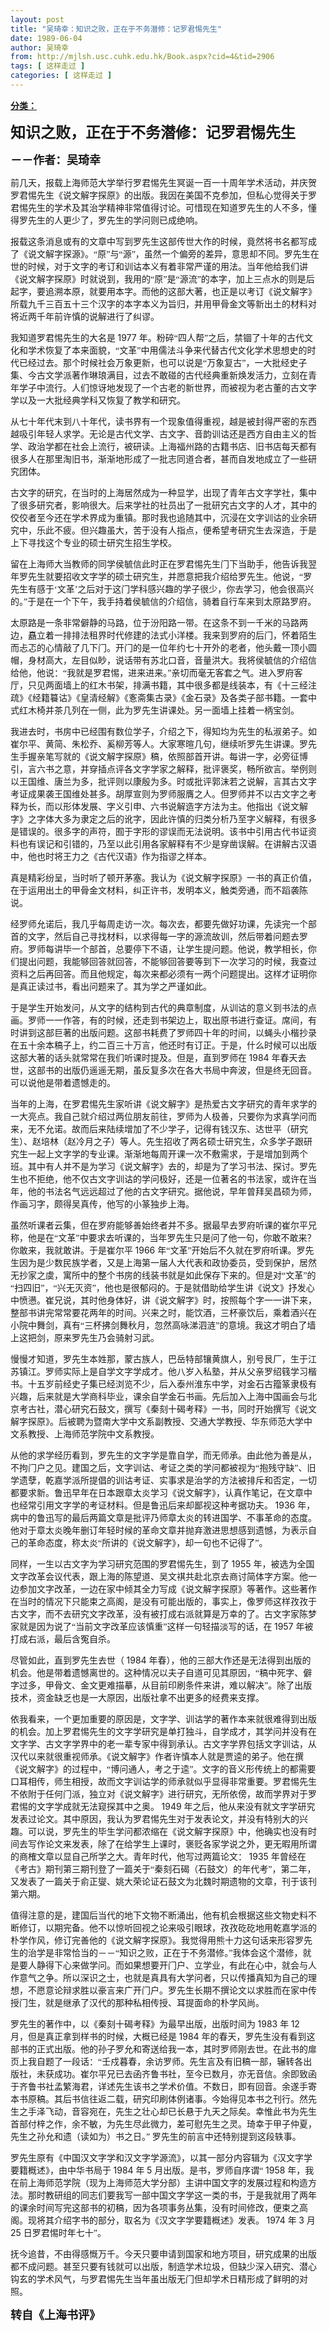 ```yaml
---
layout: post
title: "吴琦幸：知识之败，正在于不务潜修：记罗君惕先生"
date: 1989-06-04
author: 吴琦幸
from: http://mjlsh.usc.cuhk.edu.hk/Book.aspx?cid=4&tid=2906
tags: [ 这样走过 ]
categories: [ 这样走过 ]
---
```


<div style="margin: 15px 10px 10px 0px;">
 <div>
  <span id="ctl00_ContentPlaceHolder1_chapter1_SubjectLabel" style="font-weight:bold;text-decoration:underline;">
   分类：
  </span>
 </div>
 <!--[if gte mso 9]><xml>
 <o:OfficeDocumentSettings>
  <o:AllowPNG/>
 </o:OfficeDocumentSettings>
</xml><![endif]-->
 <!--[if gte mso 9]><xml>
 <w:WordDocument>
  <w:View>Normal</w:View>
  <w:Zoom>0</w:Zoom>
  <w:TrackMoves/>
  <w:TrackFormatting/>
  <w:PunctuationKerning/>
  <w:ValidateAgainstSchemas/>
  <w:SaveIfXMLInvalid>false</w:SaveIfXMLInvalid>
  <w:IgnoreMixedContent>false</w:IgnoreMixedContent>
  <w:AlwaysShowPlaceholderText>false</w:AlwaysShowPlaceholderText>
  <w:DoNotPromoteQF/>
  <w:LidThemeOther>EN-US</w:LidThemeOther>
  <w:LidThemeAsian>JA</w:LidThemeAsian>
  <w:LidThemeComplexScript>X-NONE</w:LidThemeComplexScript>
  <w:Compatibility>
   <w:BreakWrappedTables/>
   <w:SnapToGridInCell/>
   <w:WrapTextWithPunct/>
   <w:UseAsianBreakRules/>
   <w:DontGrowAutofit/>
   <w:SplitPgBreakAndParaMark/>
   <w:EnableOpenTypeKerning/>
   <w:DontFlipMirrorIndents/>
   <w:OverrideTableStyleHps/>
   <w:UseFELayout/>
  </w:Compatibility>
  <m:mathPr>
   <m:mathFont m:val="Cambria Math"/>
   <m:brkBin m:val="before"/>
   <m:brkBinSub m:val="&#45;-"/>
   <m:smallFrac m:val="off"/>
   <m:dispDef/>
   <m:lMargin m:val="0"/>
   <m:rMargin m:val="0"/>
   <m:defJc m:val="centerGroup"/>
   <m:wrapIndent m:val="1440"/>
   <m:intLim m:val="subSup"/>
   <m:naryLim m:val="undOvr"/>
  </m:mathPr></w:WordDocument>
</xml><![endif]-->
 <!--[if gte mso 9]><xml>
 <w:LatentStyles DefLockedState="false" DefUnhideWhenUsed="true"
  DefSemiHidden="true" DefQFormat="false" DefPriority="99"
  LatentStyleCount="276">
  <w:LsdException Locked="false" Priority="0" SemiHidden="false"
   UnhideWhenUsed="false" QFormat="true" Name="Normal"/>
  <w:LsdException Locked="false" Priority="9" SemiHidden="false"
   UnhideWhenUsed="false" QFormat="true" Name="heading 1"/>
  <w:LsdException Locked="false" Priority="9" QFormat="true" Name="heading 2"/>
  <w:LsdException Locked="false" Priority="9" QFormat="true" Name="heading 3"/>
  <w:LsdException Locked="false" Priority="9" QFormat="true" Name="heading 4"/>
  <w:LsdException Locked="false" Priority="9" QFormat="true" Name="heading 5"/>
  <w:LsdException Locked="false" Priority="9" QFormat="true" Name="heading 6"/>
  <w:LsdException Locked="false" Priority="9" QFormat="true" Name="heading 7"/>
  <w:LsdException Locked="false" Priority="9" QFormat="true" Name="heading 8"/>
  <w:LsdException Locked="false" Priority="9" QFormat="true" Name="heading 9"/>
  <w:LsdException Locked="false" Priority="39" Name="toc 1"/>
  <w:LsdException Locked="false" Priority="39" Name="toc 2"/>
  <w:LsdException Locked="false" Priority="39" Name="toc 3"/>
  <w:LsdException Locked="false" Priority="39" Name="toc 4"/>
  <w:LsdException Locked="false" Priority="39" Name="toc 5"/>
  <w:LsdException Locked="false" Priority="39" Name="toc 6"/>
  <w:LsdException Locked="false" Priority="39" Name="toc 7"/>
  <w:LsdException Locked="false" Priority="39" Name="toc 8"/>
  <w:LsdException Locked="false" Priority="39" Name="toc 9"/>
  <w:LsdException Locked="false" Priority="0" Name="footer"/>
  <w:LsdException Locked="false" Priority="35" QFormat="true" Name="caption"/>
  <w:LsdException Locked="false" Priority="0" Name="page number"/>
  <w:LsdException Locked="false" Priority="10" SemiHidden="false"
   UnhideWhenUsed="false" QFormat="true" Name="Title"/>
  <w:LsdException Locked="false" Priority="0" Name="Default Paragraph Font"/>
  <w:LsdException Locked="false" Priority="11" SemiHidden="false"
   UnhideWhenUsed="false" QFormat="true" Name="Subtitle"/>
  <w:LsdException Locked="false" Priority="22" SemiHidden="false"
   UnhideWhenUsed="false" QFormat="true" Name="Strong"/>
  <w:LsdException Locked="false" Priority="20" SemiHidden="false"
   UnhideWhenUsed="false" QFormat="true" Name="Emphasis"/>
  <w:LsdException Locked="false" Priority="59" SemiHidden="false"
   UnhideWhenUsed="false" Name="Table Grid"/>
  <w:LsdException Locked="false" UnhideWhenUsed="false" Name="Placeholder Text"/>
  <w:LsdException Locked="false" Priority="1" SemiHidden="false"
   UnhideWhenUsed="false" QFormat="true" Name="No Spacing"/>
  <w:LsdException Locked="false" Priority="60" SemiHidden="false"
   UnhideWhenUsed="false" Name="Light Shading"/>
  <w:LsdException Locked="false" Priority="61" SemiHidden="false"
   UnhideWhenUsed="false" Name="Light List"/>
  <w:LsdException Locked="false" Priority="62" SemiHidden="false"
   UnhideWhenUsed="false" Name="Light Grid"/>
  <w:LsdException Locked="false" Priority="63" SemiHidden="false"
   UnhideWhenUsed="false" Name="Medium Shading 1"/>
  <w:LsdException Locked="false" Priority="64" SemiHidden="false"
   UnhideWhenUsed="false" Name="Medium Shading 2"/>
  <w:LsdException Locked="false" Priority="65" SemiHidden="false"
   UnhideWhenUsed="false" Name="Medium List 1"/>
  <w:LsdException Locked="false" Priority="66" SemiHidden="false"
   UnhideWhenUsed="false" Name="Medium List 2"/>
  <w:LsdException Locked="false" Priority="67" SemiHidden="false"
   UnhideWhenUsed="false" Name="Medium Grid 1"/>
  <w:LsdException Locked="false" Priority="68" SemiHidden="false"
   UnhideWhenUsed="false" Name="Medium Grid 2"/>
  <w:LsdException Locked="false" Priority="69" SemiHidden="false"
   UnhideWhenUsed="false" Name="Medium Grid 3"/>
  <w:LsdException Locked="false" Priority="70" SemiHidden="false"
   UnhideWhenUsed="false" Name="Dark List"/>
  <w:LsdException Locked="false" Priority="71" SemiHidden="false"
   UnhideWhenUsed="false" Name="Colorful Shading"/>
  <w:LsdException Locked="false" Priority="72" SemiHidden="false"
   UnhideWhenUsed="false" Name="Colorful List"/>
  <w:LsdException Locked="false" Priority="73" SemiHidden="false"
   UnhideWhenUsed="false" Name="Colorful Grid"/>
  <w:LsdException Locked="false" Priority="60" SemiHidden="false"
   UnhideWhenUsed="false" Name="Light Shading Accent 1"/>
  <w:LsdException Locked="false" Priority="61" SemiHidden="false"
   UnhideWhenUsed="false" Name="Light List Accent 1"/>
  <w:LsdException Locked="false" Priority="62" SemiHidden="false"
   UnhideWhenUsed="false" Name="Light Grid Accent 1"/>
  <w:LsdException Locked="false" Priority="63" SemiHidden="false"
   UnhideWhenUsed="false" Name="Medium Shading 1 Accent 1"/>
  <w:LsdException Locked="false" Priority="64" SemiHidden="false"
   UnhideWhenUsed="false" Name="Medium Shading 2 Accent 1"/>
  <w:LsdException Locked="false" Priority="65" SemiHidden="false"
   UnhideWhenUsed="false" Name="Medium List 1 Accent 1"/>
  <w:LsdException Locked="false" UnhideWhenUsed="false" Name="Revision"/>
  <w:LsdException Locked="false" Priority="34" SemiHidden="false"
   UnhideWhenUsed="false" QFormat="true" Name="List Paragraph"/>
  <w:LsdException Locked="false" Priority="29" SemiHidden="false"
   UnhideWhenUsed="false" QFormat="true" Name="Quote"/>
  <w:LsdException Locked="false" Priority="30" SemiHidden="false"
   UnhideWhenUsed="false" QFormat="true" Name="Intense Quote"/>
  <w:LsdException Locked="false" Priority="66" SemiHidden="false"
   UnhideWhenUsed="false" Name="Medium List 2 Accent 1"/>
  <w:LsdException Locked="false" Priority="67" SemiHidden="false"
   UnhideWhenUsed="false" Name="Medium Grid 1 Accent 1"/>
  <w:LsdException Locked="false" Priority="68" SemiHidden="false"
   UnhideWhenUsed="false" Name="Medium Grid 2 Accent 1"/>
  <w:LsdException Locked="false" Priority="69" SemiHidden="false"
   UnhideWhenUsed="false" Name="Medium Grid 3 Accent 1"/>
  <w:LsdException Locked="false" Priority="70" SemiHidden="false"
   UnhideWhenUsed="false" Name="Dark List Accent 1"/>
  <w:LsdException Locked="false" Priority="71" SemiHidden="false"
   UnhideWhenUsed="false" Name="Colorful Shading Accent 1"/>
  <w:LsdException Locked="false" Priority="72" SemiHidden="false"
   UnhideWhenUsed="false" Name="Colorful List Accent 1"/>
  <w:LsdException Locked="false" Priority="73" SemiHidden="false"
   UnhideWhenUsed="false" Name="Colorful Grid Accent 1"/>
  <w:LsdException Locked="false" Priority="60" SemiHidden="false"
   UnhideWhenUsed="false" Name="Light Shading Accent 2"/>
  <w:LsdException Locked="false" Priority="61" SemiHidden="false"
   UnhideWhenUsed="false" Name="Light List Accent 2"/>
  <w:LsdException Locked="false" Priority="62" SemiHidden="false"
   UnhideWhenUsed="false" Name="Light Grid Accent 2"/>
  <w:LsdException Locked="false" Priority="63" SemiHidden="false"
   UnhideWhenUsed="false" Name="Medium Shading 1 Accent 2"/>
  <w:LsdException Locked="false" Priority="64" SemiHidden="false"
   UnhideWhenUsed="false" Name="Medium Shading 2 Accent 2"/>
  <w:LsdException Locked="false" Priority="65" SemiHidden="false"
   UnhideWhenUsed="false" Name="Medium List 1 Accent 2"/>
  <w:LsdException Locked="false" Priority="66" SemiHidden="false"
   UnhideWhenUsed="false" Name="Medium List 2 Accent 2"/>
  <w:LsdException Locked="false" Priority="67" SemiHidden="false"
   UnhideWhenUsed="false" Name="Medium Grid 1 Accent 2"/>
  <w:LsdException Locked="false" Priority="68" SemiHidden="false"
   UnhideWhenUsed="false" Name="Medium Grid 2 Accent 2"/>
  <w:LsdException Locked="false" Priority="69" SemiHidden="false"
   UnhideWhenUsed="false" Name="Medium Grid 3 Accent 2"/>
  <w:LsdException Locked="false" Priority="70" SemiHidden="false"
   UnhideWhenUsed="false" Name="Dark List Accent 2"/>
  <w:LsdException Locked="false" Priority="71" SemiHidden="false"
   UnhideWhenUsed="false" Name="Colorful Shading Accent 2"/>
  <w:LsdException Locked="false" Priority="72" SemiHidden="false"
   UnhideWhenUsed="false" Name="Colorful List Accent 2"/>
  <w:LsdException Locked="false" Priority="73" SemiHidden="false"
   UnhideWhenUsed="false" Name="Colorful Grid Accent 2"/>
  <w:LsdException Locked="false" Priority="60" SemiHidden="false"
   UnhideWhenUsed="false" Name="Light Shading Accent 3"/>
  <w:LsdException Locked="false" Priority="61" SemiHidden="false"
   UnhideWhenUsed="false" Name="Light List Accent 3"/>
  <w:LsdException Locked="false" Priority="62" SemiHidden="false"
   UnhideWhenUsed="false" Name="Light Grid Accent 3"/>
  <w:LsdException Locked="false" Priority="63" SemiHidden="false"
   UnhideWhenUsed="false" Name="Medium Shading 1 Accent 3"/>
  <w:LsdException Locked="false" Priority="64" SemiHidden="false"
   UnhideWhenUsed="false" Name="Medium Shading 2 Accent 3"/>
  <w:LsdException Locked="false" Priority="65" SemiHidden="false"
   UnhideWhenUsed="false" Name="Medium List 1 Accent 3"/>
  <w:LsdException Locked="false" Priority="66" SemiHidden="false"
   UnhideWhenUsed="false" Name="Medium List 2 Accent 3"/>
  <w:LsdException Locked="false" Priority="67" SemiHidden="false"
   UnhideWhenUsed="false" Name="Medium Grid 1 Accent 3"/>
  <w:LsdException Locked="false" Priority="68" SemiHidden="false"
   UnhideWhenUsed="false" Name="Medium Grid 2 Accent 3"/>
  <w:LsdException Locked="false" Priority="69" SemiHidden="false"
   UnhideWhenUsed="false" Name="Medium Grid 3 Accent 3"/>
  <w:LsdException Locked="false" Priority="70" SemiHidden="false"
   UnhideWhenUsed="false" Name="Dark List Accent 3"/>
  <w:LsdException Locked="false" Priority="71" SemiHidden="false"
   UnhideWhenUsed="false" Name="Colorful Shading Accent 3"/>
  <w:LsdException Locked="false" Priority="72" SemiHidden="false"
   UnhideWhenUsed="false" Name="Colorful List Accent 3"/>
  <w:LsdException Locked="false" Priority="73" SemiHidden="false"
   UnhideWhenUsed="false" Name="Colorful Grid Accent 3"/>
  <w:LsdException Locked="false" Priority="60" SemiHidden="false"
   UnhideWhenUsed="false" Name="Light Shading Accent 4"/>
  <w:LsdException Locked="false" Priority="61" SemiHidden="false"
   UnhideWhenUsed="false" Name="Light List Accent 4"/>
  <w:LsdException Locked="false" Priority="62" SemiHidden="false"
   UnhideWhenUsed="false" Name="Light Grid Accent 4"/>
  <w:LsdException Locked="false" Priority="63" SemiHidden="false"
   UnhideWhenUsed="false" Name="Medium Shading 1 Accent 4"/>
  <w:LsdException Locked="false" Priority="64" SemiHidden="false"
   UnhideWhenUsed="false" Name="Medium Shading 2 Accent 4"/>
  <w:LsdException Locked="false" Priority="65" SemiHidden="false"
   UnhideWhenUsed="false" Name="Medium List 1 Accent 4"/>
  <w:LsdException Locked="false" Priority="66" SemiHidden="false"
   UnhideWhenUsed="false" Name="Medium List 2 Accent 4"/>
  <w:LsdException Locked="false" Priority="67" SemiHidden="false"
   UnhideWhenUsed="false" Name="Medium Grid 1 Accent 4"/>
  <w:LsdException Locked="false" Priority="68" SemiHidden="false"
   UnhideWhenUsed="false" Name="Medium Grid 2 Accent 4"/>
  <w:LsdException Locked="false" Priority="69" SemiHidden="false"
   UnhideWhenUsed="false" Name="Medium Grid 3 Accent 4"/>
  <w:LsdException Locked="false" Priority="70" SemiHidden="false"
   UnhideWhenUsed="false" Name="Dark List Accent 4"/>
  <w:LsdException Locked="false" Priority="71" SemiHidden="false"
   UnhideWhenUsed="false" Name="Colorful Shading Accent 4"/>
  <w:LsdException Locked="false" Priority="72" SemiHidden="false"
   UnhideWhenUsed="false" Name="Colorful List Accent 4"/>
  <w:LsdException Locked="false" Priority="73" SemiHidden="false"
   UnhideWhenUsed="false" Name="Colorful Grid Accent 4"/>
  <w:LsdException Locked="false" Priority="60" SemiHidden="false"
   UnhideWhenUsed="false" Name="Light Shading Accent 5"/>
  <w:LsdException Locked="false" Priority="61" SemiHidden="false"
   UnhideWhenUsed="false" Name="Light List Accent 5"/>
  <w:LsdException Locked="false" Priority="62" SemiHidden="false"
   UnhideWhenUsed="false" Name="Light Grid Accent 5"/>
  <w:LsdException Locked="false" Priority="63" SemiHidden="false"
   UnhideWhenUsed="false" Name="Medium Shading 1 Accent 5"/>
  <w:LsdException Locked="false" Priority="64" SemiHidden="false"
   UnhideWhenUsed="false" Name="Medium Shading 2 Accent 5"/>
  <w:LsdException Locked="false" Priority="65" SemiHidden="false"
   UnhideWhenUsed="false" Name="Medium List 1 Accent 5"/>
  <w:LsdException Locked="false" Priority="66" SemiHidden="false"
   UnhideWhenUsed="false" Name="Medium List 2 Accent 5"/>
  <w:LsdException Locked="false" Priority="67" SemiHidden="false"
   UnhideWhenUsed="false" Name="Medium Grid 1 Accent 5"/>
  <w:LsdException Locked="false" Priority="68" SemiHidden="false"
   UnhideWhenUsed="false" Name="Medium Grid 2 Accent 5"/>
  <w:LsdException Locked="false" Priority="69" SemiHidden="false"
   UnhideWhenUsed="false" Name="Medium Grid 3 Accent 5"/>
  <w:LsdException Locked="false" Priority="70" SemiHidden="false"
   UnhideWhenUsed="false" Name="Dark List Accent 5"/>
  <w:LsdException Locked="false" Priority="71" SemiHidden="false"
   UnhideWhenUsed="false" Name="Colorful Shading Accent 5"/>
  <w:LsdException Locked="false" Priority="72" SemiHidden="false"
   UnhideWhenUsed="false" Name="Colorful List Accent 5"/>
  <w:LsdException Locked="false" Priority="73" SemiHidden="false"
   UnhideWhenUsed="false" Name="Colorful Grid Accent 5"/>
  <w:LsdException Locked="false" Priority="60" SemiHidden="false"
   UnhideWhenUsed="false" Name="Light Shading Accent 6"/>
  <w:LsdException Locked="false" Priority="61" SemiHidden="false"
   UnhideWhenUsed="false" Name="Light List Accent 6"/>
  <w:LsdException Locked="false" Priority="62" SemiHidden="false"
   UnhideWhenUsed="false" Name="Light Grid Accent 6"/>
  <w:LsdException Locked="false" Priority="63" SemiHidden="false"
   UnhideWhenUsed="false" Name="Medium Shading 1 Accent 6"/>
  <w:LsdException Locked="false" Priority="64" SemiHidden="false"
   UnhideWhenUsed="false" Name="Medium Shading 2 Accent 6"/>
  <w:LsdException Locked="false" Priority="65" SemiHidden="false"
   UnhideWhenUsed="false" Name="Medium List 1 Accent 6"/>
  <w:LsdException Locked="false" Priority="66" SemiHidden="false"
   UnhideWhenUsed="false" Name="Medium List 2 Accent 6"/>
  <w:LsdException Locked="false" Priority="67" SemiHidden="false"
   UnhideWhenUsed="false" Name="Medium Grid 1 Accent 6"/>
  <w:LsdException Locked="false" Priority="68" SemiHidden="false"
   UnhideWhenUsed="false" Name="Medium Grid 2 Accent 6"/>
  <w:LsdException Locked="false" Priority="69" SemiHidden="false"
   UnhideWhenUsed="false" Name="Medium Grid 3 Accent 6"/>
  <w:LsdException Locked="false" Priority="70" SemiHidden="false"
   UnhideWhenUsed="false" Name="Dark List Accent 6"/>
  <w:LsdException Locked="false" Priority="71" SemiHidden="false"
   UnhideWhenUsed="false" Name="Colorful Shading Accent 6"/>
  <w:LsdException Locked="false" Priority="72" SemiHidden="false"
   UnhideWhenUsed="false" Name="Colorful List Accent 6"/>
  <w:LsdException Locked="false" Priority="73" SemiHidden="false"
   UnhideWhenUsed="false" Name="Colorful Grid Accent 6"/>
  <w:LsdException Locked="false" Priority="19" SemiHidden="false"
   UnhideWhenUsed="false" QFormat="true" Name="Subtle Emphasis"/>
  <w:LsdException Locked="false" Priority="21" SemiHidden="false"
   UnhideWhenUsed="false" QFormat="true" Name="Intense Emphasis"/>
  <w:LsdException Locked="false" Priority="31" SemiHidden="false"
   UnhideWhenUsed="false" QFormat="true" Name="Subtle Reference"/>
  <w:LsdException Locked="false" Priority="32" SemiHidden="false"
   UnhideWhenUsed="false" QFormat="true" Name="Intense Reference"/>
  <w:LsdException Locked="false" Priority="33" SemiHidden="false"
   UnhideWhenUsed="false" QFormat="true" Name="Book Title"/>
  <w:LsdException Locked="false" Priority="37" Name="Bibliography"/>
  <w:LsdException Locked="false" Priority="39" QFormat="true" Name="TOC Heading"/>
 </w:LatentStyles>
</xml><![endif]-->
 <!--[if gte mso 10]>
<style>
 /* Style Definitions */
table.MsoNormalTable
	{mso-style-name:"Table Normal";
	mso-tstyle-rowband-size:0;
	mso-tstyle-colband-size:0;
	mso-style-noshow:yes;
	mso-style-priority:99;
	mso-style-parent:"";
	mso-padding-alt:0in 5.4pt 0in 5.4pt;
	mso-para-margin:0in;
	mso-para-margin-bottom:.0001pt;
	mso-pagination:widow-orphan;
	font-size:10.0pt;
	font-family:"Times New Roman";}
</style>
<![endif]-->
 <!--StartFragment-->
 <p class="MsoNormal">
  <o:p>
   <b>
    <font size="4">
    </font>
   </b>
  </o:p>
 </p>
 <p class="MsoNormal">
  <b>
   <span lang="ZH-CN" style="font-family: 宋体;">
    <font size="5">
     知识之败，正在于不务潜修：记罗君惕先生
    </font>
   </span>
   <font size="4">
    <o:p>
    </o:p>
   </font>
  </b>
 </p>
 <p class="MsoNormal">
  <b>
   <font size="4">
    <span lang="ZH-CN" style='font-family:宋体;mso-ascii-font-family:
"Times New Roman"'>
     －－作者：吴琦幸
    </span>
    <o:p>
    </o:p>
   </font>
  </b>
 </p>
 <p class="MsoNormal">
  <o:p>
  </o:p>
 </p>
 <p class="MsoNormal">
  <span lang="ZH-CN" style='font-family:宋体;mso-ascii-font-family:
"Times New Roman"'>
   前几天，报载上海师范大学举行罗君惕先生冥诞一百一十周年学术活动，并庆贺罗君惕先生《说文解字探原》的出版。我因在美国不克参加，但私心觉得关于罗君惕先生的学术及其治学精神非常值得讨论。可惜现在知道罗先生的人不多，懂得罗先生的人更少了，罗先生的学问则已成绝响。
  </span>
  <o:p>
  </o:p>
 </p>
 <p class="MsoNormal">
  <span lang="ZH-CN" style='font-family:宋体;mso-ascii-font-family:
"Times New Roman"'>
   报载这条消息或有的文章中写到罗先生这部传世大作的时候，竟然将书名都写成了《说文解字探源》。“原”与“源”，虽然一个偏旁的差异，意思却不同。罗先生在世的时候，对于文字的考订和训诂本义有着非常严谨的用法。当年他给我们讲《说文解字探原》时就说到，我用的“原”是“源流”的本字，加上三点水的则是后起字，要追溯本原，就要用本字。而他的这部大著，也正是以考订《说文解字》所载九千三百五十三个汉字的本字本义为旨归，并用甲骨金文等新出土的材料对将近两千年前许慎的说解进行了纠谬。
  </span>
  <o:p>
  </o:p>
 </p>
 <p class="MsoNormal">
  <span lang="ZH-CN" style='font-family:宋体;mso-ascii-font-family:
"Times New Roman"'>
   我知道罗君惕先生的大名是
  </span>
  1977
  <span lang="ZH-CN" style='font-family:
宋体;mso-ascii-font-family:"Times New Roman"'>
   年。粉碎“四人帮”之后，禁锢了十年的古代文化和学术恢复了本来面貌，“文革”中用儒法斗争来代替古代文化学术思想史的时代已经过去。那个时候社会万象更新，也可以说是“万象复古”，一大批经史子集、今古文学派著作琳琅满目，过去不敢碰的古代经典重新焕发活力，立刻在青年学子中流行。人们惊讶地发现了一个古老的新世界，而被视为老古董的古文字学以及一大批经典学科又恢复了教学和研究。
  </span>
  <o:p>
  </o:p>
 </p>
 <p class="MsoNormal">
  <span lang="ZH-CN" style='font-family:宋体;mso-ascii-font-family:
"Times New Roman"'>
   从七十年代末到八十年代，读书界有一个现象值得重视，越是被封得严密的东西越吸引年轻人求学。无论是古代文学、古文字、音韵训诂还是西方自由主义的哲学、政治学都在社会上流行，被研读。上海福州路的古籍书店、旧书店每天都有很多人在那里淘旧书，渐渐地形成了一批志同道合者，甚而自发地成立了一些研究团体。
  </span>
  <o:p>
  </o:p>
 </p>
 <p class="MsoNormal">
  <span lang="ZH-CN" style='font-family:宋体;mso-ascii-font-family:
"Times New Roman"'>
   古文字的研究，在当时的上海居然成为一种显学，出现了青年古文字学社，集中了很多研究者，影响很大。后来学社的社员出了一批研究古文字的人才，其中的佼佼者至今还在学术界成为重镇。那时我也追随其中，沉浸在文字训诂的业余研究中，乐此不疲。但兴趣虽大，苦于没有人指点，便希望考研究生去深造，于是上下寻找这个专业的硕士研究生招生学校。
  </span>
  <o:p>
  </o:p>
 </p>
 <p class="MsoNormal">
  <span lang="ZH-CN" style='font-family:宋体;mso-ascii-font-family:
"Times New Roman"'>
   留在上海师大当教师的同学侯毓信此时正在罗君惕先生门下当助手，他告诉我翌年罗先生就要招收文字学的硕士研究生，并愿意把我介绍给罗先生。他说，“罗先生有感于‘文革’之后对于这门学科感兴趣的学子很少，你去学习，他会很高兴的。”于是在一个下午，我手持着侯毓信的介绍信，骑着自行车来到太原路罗府。
  </span>
  <o:p>
  </o:p>
 </p>
 <p class="MsoNormal">
  <span lang="ZH-CN" style='font-family:宋体;mso-ascii-font-family:
"Times New Roman"'>
   太原路是一条非常僻静的马路，位于汾阳路一带。在这条不到一千米的马路两边，矗立着一排排法租界时代修建的法式小洋楼。我来到罗府的后门，怀着陌生而忐忑的心情敲了几下门。开门的是一位年约七十开外的老者，他头戴一顶小圆帽，身材高大，左目似眇，说话带有苏北口音，音量洪大。我将侯毓信的介绍信给他，他说：“我就是罗君惕，进来进来。”亲切而毫无客套之气。进入罗府客厅，只见两面墙上的红木书架，排满书籍，其中很多都是线装本，有《十三经注疏》《经籍籑诂》《皇清经解》《愙斋集古录》《金石录》及各类子部书籍。一套中式红木椅并茶几列在一侧，此为罗先生讲课处。另一面墙上挂着一柄宝剑。
  </span>
  <o:p>
  </o:p>
 </p>
 <p class="MsoNormal">
  <span lang="ZH-CN" style='font-family:宋体;mso-ascii-font-family:
"Times New Roman"'>
   我进去时，书房中已经围有数位学子，介绍之下，得知均为先生的私淑弟子。如崔尔平、黄简、朱松乔、奚柳芳等人。大家寒暄几句，继续听罗先生讲课。罗先生手握亲笔写就的《说文解字探原》稿，依照部首开讲。每讲一字，必旁征博引，言六书之意，并穿插点评各文字学家之解释，批评褒奖，畅所欲言。举例则以王国维、唐兰为多，批评则以康殷为多。时或批评郭沫若之说解，言其古文字考证成果袭王国维处甚多。胡厚宣则为罗师服膺之人。但罗师并不以古文字之考释为长，而以形体发展、字义引申、六书说解造字方法为主。他指出《说文解字》之字体大多为隶定之后的讹字，因此许慎的归类分析乃至字义解释，有很多是错误的。很多字的声符，囿于字形的谬误而无法说明。该书中引用古代书证资料也有误记和引错的，乃至以此引用各家解释有不少是穿凿误解。在讲解古汉语中，他也时将王力之《古代汉语》作为指谬之样本。
  </span>
  <o:p>
  </o:p>
 </p>
 <p class="MsoNormal">
  <span lang="ZH-CN" style='font-family:宋体;mso-ascii-font-family:
"Times New Roman"'>
   真是精彩纷呈，当时听了顿开茅塞。我认为《说文解字探原》一书的真正价值，在于运用出土的甲骨金文材料，纠正许书，发明本义，触类旁通，而不蹈袭陈说。
  </span>
  <o:p>
  </o:p>
 </p>
 <p class="MsoNormal">
  <span lang="ZH-CN" style='font-family:宋体;mso-ascii-font-family:
"Times New Roman"'>
   经罗师允诺后，我几乎每周走访一次。每次去，都要先做好功课，先读完一个部首的文字，然后自己寻找材料，以求得每一字的源流故训，然后带着问题去罗府。罗师每讲毕一个部首，总要停下不语，让学生提问题。他说，教学相长，你们提出问题，我能够回答就回答，不能够回答要等到下一次学习的时候，我查过资料之后再回答。而且他规定，每次来都必须有一两个问题提出。这样才证明你是真正读过书，看出问题来了。其为学之严谨如此。
  </span>
  <o:p>
  </o:p>
 </p>
 <p class="MsoNormal">
  <span lang="ZH-CN" style='font-family:宋体;mso-ascii-font-family:
"Times New Roman"'>
   于是学生开始发问，从文字的结构到古代的典章制度，从训诂的意义到书法的点画。罗师一一作答，有的时候，还走到书架边上，取出原书进行查证。席间，有时讲到这部巨著的出版问题。这部书耗费了罗师四十年的时间，以蝇头小楷抄录在五十余本稿子上，约二百三十万言，他还时有订正。于是，什么时候可以出版这部大著的话头就常常在我们听课时提及。但是，直到罗师在
  </span>
  1984
  <span lang="ZH-CN" style='font-family:宋体;mso-ascii-font-family:"Times New Roman"'>
   年春天去世，这部书的出版仍遥遥无期，虽反复多次在各大书局中奔波，但是终无回音。可以说他是带着遗憾走的。
  </span>
  <o:p>
  </o:p>
 </p>
 <p class="MsoNormal">
  <span lang="ZH-CN" style='font-family:宋体;mso-ascii-font-family:
"Times New Roman"'>
   当年的上海，在罗君惕先生家听讲《说文解字》是热爱古文字研究的青年求学的一大亮点。我自己就介绍过两位朋友前往，罗师为人极善，只要你为求真学问而来，无不允诺。故而后来陆续增加了不少学子，记得有钱汉东、达世平（研究生）、赵培林（赵冷月之子）等人。先生招收了两名硕士研究生，众多学子跟研究生一起上文字学的专业课。渐渐地每周开课一次不敷需求，于是增加到两个班。其中有人并不是为学习《说文解字》去的，却是为了学习书法、探讨。罗先生也不拒绝，他不仅古文字训诂的学问极好，还是一位著名的书法家，或许在当年，他的书法名气远远超过了他的古文字研究。据他说，早年曾拜吴昌硕为师，作画习字，颇得吴真传，他写的小篆独步上海。
  </span>
  <o:p>
  </o:p>
 </p>
 <p class="MsoNormal">
  <span lang="ZH-CN" style='font-family:宋体;mso-ascii-font-family:
"Times New Roman"'>
   虽然听课者云集，但在罗府能够善始终者并不多。据最早去罗府听课的崔尔平兄称，他是在“文革”中要求去听课的，当年罗先生只是问了他一句，你敢不敢来？你敢来，我就敢讲。于是崔尔平
  </span>
  1966
  <span lang="ZH-CN" style='font-family:宋体;mso-ascii-font-family:"Times New Roman"'>
   年“文革”开始后不久就在罗府听课。罗先生因为是少数民族学者，又是上海第一届人大代表和政协委员，受到保护，居然无抄家之虞，寓所中的整个书房的线装书就是如此保存下来的。但是对“文革”的“扫四旧”，“兴无灭资”，他也是很郁闷的。于是就借助给学生讲《说文》抒发心中愤懑。崔兄说，其时他身体好，讲《说文解字》时，按照每个字一一讲下来，整部书讲完常常要花两年的时间。兴来之时，能饮酒，三杯豪饮后，乘着酒兴在小院中舞剑，真有“三杯拂剑舞秋月，忽然高咏涕泗涟”的意境。我这才明白了墙上这把剑，原来罗先生乃会骑射习武。
  </span>
  <o:p>
  </o:p>
 </p>
 <p class="MsoNormal">
  <span lang="ZH-CN" style='font-family:宋体;mso-ascii-font-family:
"Times New Roman"'>
   慢慢才知道，罗先生本姓那，蒙古族人，巴岳特部镶黄旗人，别号艮厂，生于江苏镇江。罗师实际上是自学文字学成才。他八岁入私塾，并从父亲罗绍篯学习楷书。十五岁前经史子集已经浏览不少，后入泰州淮东中学，对金石古籀篆隶极有兴趣，后来就是大学商科毕业，课余自学金石书画。先后加入上海中国画会与北京考古社，潜心研究石鼓文，撰写《秦刻十碣考释》一书，同时开始撰写《说文解字探原》。后被聘为暨南大学中文系副教授、交通大学教授、华东师范大学中文系教授、上海师范学院中文系教授。
  </span>
  <o:p>
  </o:p>
 </p>
 <p class="MsoNormal">
  <span lang="ZH-CN" style='font-family:宋体;mso-ascii-font-family:
"Times New Roman"'>
   从他的求学经历看到，罗先生的文字学是靠自学，而无师承。由此他为善是从，不拘门户之见。建国之后，文字训诂、考证之类的学问都被视为“抱残守缺”、旧学遗孽，乾嘉学派所提倡的训诂考证、实事求是治学的方法被排斥和否定，一切都要求新。鲁迅早年在日本跟章太炎学习《说文解字》，认真作笔记，在文章中也经常引用文字学的考证材料。但是鲁迅后来却鄙视这种考据功夫。
  </span>
  1936
  <span lang="ZH-CN" style='font-family:宋体;mso-ascii-font-family:"Times New Roman"'>
   年，病中的鲁迅写的最后两篇文章是批评乃师章太炎的转进国学、不事革命的态度。他对于章太炎晚年删订年轻时候的革命文章并抛弃激进思想感到遗憾，为表示自己的革命态度，称太炎“所讲的《说文解字》，却一句也不记得了”。
  </span>
  <o:p>
  </o:p>
 </p>
 <p class="MsoNormal">
  <span lang="ZH-CN" style='font-family:宋体;mso-ascii-font-family:
"Times New Roman"'>
   同样，一生以古文字为学习研究范围的罗君惕先生，到了
  </span>
  1955
  <span lang="ZH-CN" style='font-family:宋体;mso-ascii-font-family:"Times New Roman"'>
   年，被选为全国文字改革会议代表，跟上海的陈望道、吴文祺共赴北京去商讨简体字方案。他一边参加文字改革，一边在家中倾其全力写成《说文解字探原》等著作。这些著作在当时的情况下只能束之高阁，是没有可能出版的，事实上，像罗师这样孜孜于古文字，而不去研究文字改革，没有被打成右派就算是万幸的了。古文字家陈梦家就是因为说了“当前文字改革应该慎重”这样一句轻描淡写的话，在
  </span>
  1957
  <span lang="ZH-CN" style='font-family:宋体;mso-ascii-font-family:"Times New Roman"'>
   年被打成右派，最后含冤自杀。
  </span>
  <o:p>
  </o:p>
 </p>
 <p class="MsoNormal">
  <span lang="ZH-CN" style='font-family:宋体;mso-ascii-font-family:
"Times New Roman"'>
   尽管如此，直到罗先生去世（
  </span>
  1984
  <span lang="ZH-CN" style='font-family:
宋体;mso-ascii-font-family:"Times New Roman"'>
   年春），他的三部大作还是无法得到出版的机会。他是带着遗憾离世的。这种情况以夫子自道可见其原因，“稿中死字、僻字过多，甲骨文、金文更难描摹，从目前印刷条件来讲，难以解决”。除了出版技术，资金缺乏也是一大原因，出版社拿不出更多的经费来支撑。
  </span>
  <o:p>
  </o:p>
 </p>
 <p class="MsoNormal">
  <span lang="ZH-CN" style='font-family:宋体;mso-ascii-font-family:
"Times New Roman"'>
   依我看来，一个更加重要的原因是，文字学、训诂学的著作本来就很难得到出版的机会。加上罗君惕先生的文字学研究是单打独斗，自学成才，其学问并没有在文字学、古文字学界中的老一辈专家中得到承认。古文字学界包括文字训诂，从汉代以来就很重视师承。《说文解字》作者许慎本人就是贾逵的弟子。他在撰《说文解字》的过程中，“博问通人，考之于逵”。文字的音义形传统上的都需要口耳相传，师生相授，故而文字训诂学的师承就似乎显得非常重要。罗君惕先生不依附于任何门派，独立对《说文解字》进行研究，无所依傍，故而学界对于罗君惕的文字学成就无法窥探其中之奥。
  </span>
  1949
  <span lang="ZH-CN" style='font-family:宋体;mso-ascii-font-family:"Times New Roman"'>
   年之后，他从来没有就文字学研究发表过论文。其中原因，我认为罗君惕先生对于发表论文，并没有特别大的兴趣。可以说，罗先生的毕生学问都浓缩在《说文解字探原》中，他确实也没有时间去写作论文来发表，除了在给学生上课时，褒贬各家学说之外，更无暇用所谓的商榷文章以显自己所学之大。青年时代，他写过两篇论文：
  </span>
  1935
  <span lang="ZH-CN" style='font-family:宋体;mso-ascii-font-family:"Times New Roman"'>
   年曾经在《考古》期刊第三期刊登了一篇关于“秦刻石碣（石鼓文）的年代考”，第二年，又发表了一篇关于俞正燮、姚大荣论证石鼓文为北魏时期遗物的文章，刊于该刊第六期。
  </span>
  <o:p>
  </o:p>
 </p>
 <p class="MsoNormal">
  <span lang="ZH-CN" style='font-family:宋体;mso-ascii-font-family:
"Times New Roman"'>
   值得注意的是，建国后当代的地下文物不断涌出，他有机会根据这些文物史料不断修订，以期完备。他不以惊听回视之论来吸引眼球，孜孜矻矻地用乾嘉学派的朴学作风，修订完善他的《说文解字探原》。我觉得用熊十力这句话来形容罗先生的治学是非常恰当的－－“知识之败，正在于不务潜修。”我体会这个潜修，就是要人静得下心来做学问。而如果想要开门户、立学业，有此在心中，就会与人作意气之争。所以深识之士，也就是真具有大学问者，只以传播真知为自己的理想，不愿意论辩求胜以豪言来广开门户。罗先生长期不撰论文以求胜而在家中传授门生，就是继承了汉代的那种私相传授、耳提面命的朴学风尚。
  </span>
  <o:p>
  </o:p>
 </p>
 <p class="MsoNormal">
  <span lang="ZH-CN" style='font-family:宋体;mso-ascii-font-family:
"Times New Roman"'>
   罗先生的著作中，以《秦刻十碣考释》为最早出版，出版时间为
  </span>
  1983
  <span lang="ZH-CN" style='font-family:宋体;mso-ascii-font-family:"Times New Roman"'>
   年
  </span>
  12
  <span lang="ZH-CN" style='font-family:宋体;mso-ascii-font-family:"Times New Roman"'>
   月，但是真正拿到样书的时候，大概已经是
  </span>
  1984
  <span lang="ZH-CN" style='font-family:宋体;mso-ascii-font-family:"Times New Roman"'>
   年的春天，罗先生没有看到这部书的正式出版。他的孙子罗允和寄送给我一本，其时罗师刚去世。在此书的扉页上我自题了一段话：“壬戍暮春，余访罗师。先生言及有旧稿一部，辗转各出版社，未获成功。崔尔平兄已去函齐鲁书社，至今已数月，亦无音信。余即致函于齐鲁书社孟繁海君，详述先生该书之学术价值。不数日，即有回音。余遂手寄本书原稿。其后书信往返二载，研究印刷体例诸事。今始得见本书之刊行。然先生之手泽飞动，音容宛在，先生之壮心却已长悬于九天之际矣。幸惟此书为先生首部付梓之作，余不敏，为先生尽此微力，差可慰先生之灵。琦幸于甲子仲夏，先生之孙允和遗（读如为）书之日。”
  </span>
  <span lang="ZH-CN">
  </span>
  <span lang="ZH-CN" style='font-family:宋体;mso-ascii-font-family:
"Times New Roman"'>
   罗先生的前言中还特别提到这段轶事。
  </span>
  <o:p>
  </o:p>
 </p>
 <p class="MsoNormal">
  <span lang="ZH-CN" style='font-family:宋体;mso-ascii-font-family:
"Times New Roman"'>
   罗先生原有《中国汉文字学和汉文字学源流》，以其一部分内容辑为《汉文字学要籍概述》，由中华书局于
  </span>
  1984
  <span lang="ZH-CN" style='font-family:宋体;mso-ascii-font-family:"Times New Roman"'>
   年
  </span>
  5
  <span lang="ZH-CN" style='font-family:宋体;mso-ascii-font-family:"Times New Roman"'>
   月出版。是书，罗师自序谓“
  </span>
  1958
  <span lang="ZH-CN" style='font-family:宋体;mso-ascii-font-family:"Times New Roman"'>
   年，我在前上海师范学院（现为上海师范大学分部）主讲中国文字的发展过程和构造方法。那时教研组的同志们要我写一部中国文字学这一类的书，于是我就用了两年的课余时间写完这部书的初稿，因为各项事务丛集，没有时间修改，便束之高阁。现将其介绍字书的部分，取名为《汉文字学要籍概述》发表。
  </span>
  1974
  <span lang="ZH-CN" style='font-family:宋体;mso-ascii-font-family:"Times New Roman"'>
   年
  </span>
  3
  <span lang="ZH-CN" style='font-family:宋体;mso-ascii-font-family:"Times New Roman"'>
   月
  </span>
  25
  <span lang="ZH-CN" style='font-family:宋体;mso-ascii-font-family:"Times New Roman"'>
   日罗君惕时年七十”。
  </span>
  <o:p>
  </o:p>
 </p>
 <p class="MsoNormal">
  <span lang="ZH-CN" style='font-family:宋体;mso-ascii-font-family:
"Times New Roman"'>
   抚今追昔，不由得感慨万千。今天只要申请到国家和地方项目，研究成果的出版都不成问题。甚至只要有钱就可以出版，制造学术垃圾，但缺少深入研究、潜心钩玄的学术风气，与罗君惕先生当年虽出版无门但却学术日精形成了鲜明的对照。
  </span>
  <o:p>
  </o:p>
 </p>
 <p class="MsoNormal">
  <o:p>
  </o:p>
 </p>
 <p class="MsoNormal">
  <span lang="ZH-CN" style='font-family:宋体;mso-ascii-font-family:
"Times New Roman"'>
   <b>
    <font size="4">
     转自《上海书评》
    </font>
   </b>
  </span>
  <o:p>
  </o:p>
 </p>
 <!--EndFragment-->
</div>


